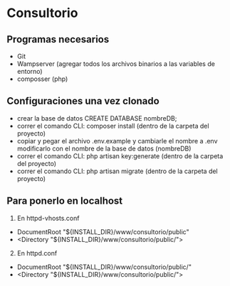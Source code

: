 # Consultorio

## Programas necesarios
* Git
* Wampserver (agregar todos los archivos binarios a las variables de entorno)
* composser (php)
## Configuraciones una vez clonado
* crear la base de datos CREATE DATABASE nombreDB;
* correr el comando CLI: composer install (dentro de la carpeta del proyecto)
* copiar y pegar el archivo .env.example y cambiarle el nombre a .env modificarlo con el nombre de la base de datos (nombreDB)
* correr el comando CLI: php artisan key:generate (dentro de la carpeta del proyecto)
* correr el comando CLI: php artisan migrate (dentro de la carpeta del proyecto)
## Para ponerlo en localhost
1. En httpd-vhosts.conf
- DocumentRoot "${INSTALL_DIR}/www/consultorio/public"
- <Directory "${INSTALL_DIR}/www/consultorio/public/">
2. En httpd.conf
- DocumentRoot "${INSTALL_DIR}/www/consultorio/public/"
- <Directory "${INSTALL_DIR}/www/consultorio/public/">